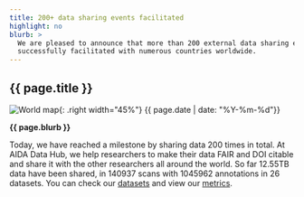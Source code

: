 ```yaml
---
title: 200+ data sharing events facilitated
highlight: no
blurb: >
  We are pleased to announce that more than 200 external data sharing events have been
  successfully facilitated with numerous countries worldwide.
---
```

## {{ page.title }}
![World map](/assets/images/world-map-colored.svg){: .right width="45%"}
<span class="small">{{ page.date | date: "%Y-%m-%d"}}</span>

<b>{{ page.blurb }}</b>

Today, we have reached a milestone by sharing data 200 times in total. At AIDA
Data Hub, we help researchers to make their data FAIR and DOI citable and share
it with the other researchers all around the world. So far 12.55TB data have
been shared, in 140937 scans with 1045962 annotations in 26 datasets. You can
check our [datasets](/datasets) and view our [metrics](/metrics).
